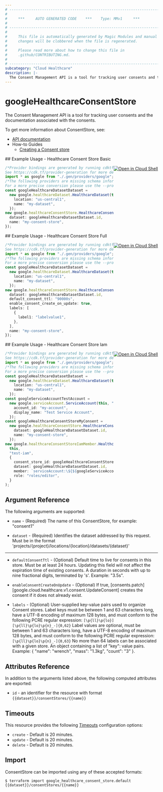 ```yaml
---
# ----------------------------------------------------------------------------
#
#     ***     AUTO GENERATED CODE    ***    Type: MMv1     ***
#
# ----------------------------------------------------------------------------
#
#     This file is automatically generated by Magic Modules and manual
#     changes will be clobbered when the file is regenerated.
#
#     Please read more about how to change this file in
#     .github/CONTRIBUTING.md.
#
# ----------------------------------------------------------------------------
subcategory: "Cloud Healthcare"
description: |-
  The Consent Management API is a tool for tracking user consents and the documentation associated with the consents.
---
```


# googleHealthcareConsentStore

The Consent Management API is a tool for tracking user consents and the documentation associated with the consents.

To get more information about ConsentStore, see:

* [API documentation](https://cloud.google.com/healthcare/docs/reference/rest/v1/projects.locations.datasets.consentStores)
* How-to Guides
  * [Creating a Consent store](https://cloud.google.com/healthcare/docs/how-tos/consent)

<div class = "oics-button" style="float: right; margin: 0 0 -15px">
  <a href="https://console.cloud.google.com/cloudshell/open?cloudshell_git_repo=https%3A%2F%2Fgithub.com%2Fterraform-google-modules%2Fdocs-examples.git&cloudshell_working_dir=healthcare_consent_store_basic&cloudshell_image=gcr.io%2Fgraphite-cloud-shell-images%2Fterraform%3Alatest&open_in_editor=main.tf&cloudshell_print=.%2Fmotd&cloudshell_tutorial=.%2Ftutorial.md" target="_blank">
    <img alt="Open in Cloud Shell" src="//gstatic.com/cloudssh/images/open-btn.svg" style="max-height: 44px; margin: 32px auto; max-width: 100%;">
  </a>
</div>
## Example Usage - Healthcare Consent Store Basic

```typescript
/*Provider bindings are generated by running cdktf get.
See https://cdk.tf/provider-generation for more details.*/
import * as google from "./.gen/providers/google";
/*The following providers are missing schema information and might need manual adjustments to synthesize correctly: google.
For a more precise conversion please use the --provider flag in convert.*/
const googleHealthcareDatasetDataset =
  new google.healthcareDataset.HealthcareDataset(this, "dataset", {
    location: "us-central1",
    name: "my-dataset",
  });
new google.healthcareConsentStore.HealthcareConsentStore(this, "my-consent", {
  dataset: googleHealthcareDatasetDataset.id,
  name: "my-consent-store",
});

```

<div class = "oics-button" style="float: right; margin: 0 0 -15px">
  <a href="https://console.cloud.google.com/cloudshell/open?cloudshell_git_repo=https%3A%2F%2Fgithub.com%2Fterraform-google-modules%2Fdocs-examples.git&cloudshell_working_dir=healthcare_consent_store_full&cloudshell_image=gcr.io%2Fgraphite-cloud-shell-images%2Fterraform%3Alatest&open_in_editor=main.tf&cloudshell_print=.%2Fmotd&cloudshell_tutorial=.%2Ftutorial.md" target="_blank">
    <img alt="Open in Cloud Shell" src="//gstatic.com/cloudssh/images/open-btn.svg" style="max-height: 44px; margin: 32px auto; max-width: 100%;">
  </a>
</div>
## Example Usage - Healthcare Consent Store Full

```typescript
/*Provider bindings are generated by running cdktf get.
See https://cdk.tf/provider-generation for more details.*/
import * as google from "./.gen/providers/google";
/*The following providers are missing schema information and might need manual adjustments to synthesize correctly: google.
For a more precise conversion please use the --provider flag in convert.*/
const googleHealthcareDatasetDataset =
  new google.healthcareDataset.HealthcareDataset(this, "dataset", {
    location: "us-central1",
    name: "my-dataset",
  });
new google.healthcareConsentStore.HealthcareConsentStore(this, "my-consent", {
  dataset: googleHealthcareDatasetDataset.id,
  default_consent_ttl: "90000s",
  enable_consent_create_on_update: true,
  labels: [
    {
      label1: "labelvalue1",
    },
  ],
  name: "my-consent-store",
});

```

<div class = "oics-button" style="float: right; margin: 0 0 -15px">
  <a href="https://console.cloud.google.com/cloudshell/open?cloudshell_git_repo=https%3A%2F%2Fgithub.com%2Fterraform-google-modules%2Fdocs-examples.git&cloudshell_working_dir=healthcare_consent_store_iam&cloudshell_image=gcr.io%2Fgraphite-cloud-shell-images%2Fterraform%3Alatest&open_in_editor=main.tf&cloudshell_print=.%2Fmotd&cloudshell_tutorial=.%2Ftutorial.md" target="_blank">
    <img alt="Open in Cloud Shell" src="//gstatic.com/cloudssh/images/open-btn.svg" style="max-height: 44px; margin: 32px auto; max-width: 100%;">
  </a>
</div>
## Example Usage - Healthcare Consent Store Iam

```typescript
/*Provider bindings are generated by running cdktf get.
See https://cdk.tf/provider-generation for more details.*/
import * as google from "./.gen/providers/google";
/*The following providers are missing schema information and might need manual adjustments to synthesize correctly: google.
For a more precise conversion please use the --provider flag in convert.*/
const googleHealthcareDatasetDataset =
  new google.healthcareDataset.HealthcareDataset(this, "dataset", {
    location: "us-central1",
    name: "my-dataset",
  });
const googleServiceAccountTestAccount =
  new google.serviceAccount.ServiceAccount(this, "test-account", {
    account_id: "my-account",
    display_name: "Test Service Account",
  });
const googleHealthcareConsentStoreMyConsent =
  new google.healthcareConsentStore.HealthcareConsentStore(this, "my-consent", {
    dataset: googleHealthcareDatasetDataset.id,
    name: "my-consent-store",
  });
new google.healthcareConsentStoreIamMember.HealthcareConsentStoreIamMember(
  this,
  "test-iam",
  {
    consent_store_id: googleHealthcareConsentStoreMyConsent.name,
    dataset: googleHealthcareDatasetDataset.id,
    member: `serviceAccount:\${${googleServiceAccountTestAccount.email}}`,
    role: "roles/editor",
  }
);

```

## Argument Reference

The following arguments are supported:

*   `name` -
    (Required)
    The name of this ConsentStore, for example:
    "consent1"

*   `dataset` -
    (Required)
    Identifies the dataset addressed by this request. Must be in the format
    'projects/{project}/locations/{location}/datasets/{dataset}'

***

*   `defaultConsentTtl` -
    (Optional)
    Default time to live for consents in this store. Must be at least 24 hours. Updating this field will not affect the expiration time of existing consents.
    A duration in seconds with up to nine fractional digits, terminated by 's'. Example: "3.5s".

*   `enableConsentCreateOnUpdate` -
    (Optional)
    If true, \[consents.patch] \[google.cloud.healthcare.v1.consent.UpdateConsent] creates the consent if it does not already exist.

*   `labels` -
    (Optional)
    User-supplied key-value pairs used to organize Consent stores.
    Label keys must be between 1 and 63 characters long, have a UTF-8 encoding of maximum 128 bytes, and must
    conform to the following PCRE regular expression: `[\p{ll}\p{lo}][\p{ll}\p{lo}\p{n}_-]{0,62}`
    Label values are optional, must be between 1 and 63 characters long, have a UTF-8 encoding of maximum 128
    bytes, and must conform to the following PCRE regular expression: `[\p{ll}\p{lo}\p{n}_-]{0,63}`
    No more than 64 labels can be associated with a given store.
    An object containing a list of "key": value pairs.
    Example: { "name": "wrench", "mass": "1.3kg", "count": "3" }.

## Attributes Reference

In addition to the arguments listed above, the following computed attributes are exported:

* `id` - an identifier for the resource with format `{{dataset}}/consentStores/{{name}}`

## Timeouts

This resource provides the following
[Timeouts](https://developer.hashicorp.com/terraform/plugin/sdkv2/resources/retries-and-customizable-timeouts) configuration options:

* `create` - Default is 20 minutes.
* `update` - Default is 20 minutes.
* `delete` - Default is 20 minutes.

## Import

ConsentStore can be imported using any of these accepted formats:

```console
$ terraform import google_healthcare_consent_store.default {{dataset}}/consentStores/{{name}}
```
